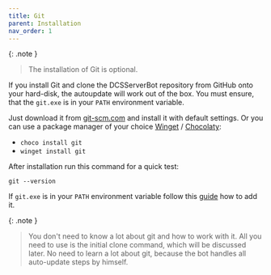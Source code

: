 ```yaml
---
title: Git
parent: Installation
nav_order: 1
---
```


{: .note }
> The installation of Git is optional.

If you install Git and clone the DCSServerBot repository from GitHub onto your hard-disk, the autoupdate will work out of the box.
You must ensure, that the `git.exe` is in your `PATH` environment variable.

Just download it from [git-scm.com] and install it with default settings.
Or you can use a package manager of your choice [Winget] / [Chocolaty]:
- `choco install git`
- `winget install git`

After installation run this command for a quick test:

```git --version```

If `git.exe` is in your `PATH` environment variable follow this [guide] how to add it.

{: .note }
> You don't need to know a lot about git and how to work with it.
> All you need to use is the initial clone command, which will be discussed later.
> No need to learn a lot about git, because the bot handles all auto-update steps by himself.

[guide]: https://linuxhint.com/add-git-to-path-windows/
[git-scm.com]: https://git-scm.com/downloads
[Chocolaty]: https://chocolatey.org/
[Winget]: https://learn.microsoft.com/en-us/windows/package-manager/winget/
